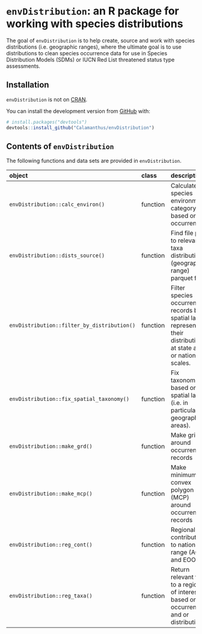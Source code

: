 
<!-- README.md is generated from README.Rmd. Please edit that file -->

# `envDistribution`: an R package for working with species distributions

<!-- badges: start -->
<!-- badges: end -->

The goal of `envDistribution` is to help create, source and work with
species distributions (i.e. geographic ranges), where the ultimate goal
is to use distributions to clean species occurrence data for use in
Species Distribution Models (SDMs) or IUCN Red List threatened status
type assessments.

## Installation

`envDistribution` is not on [CRAN](https://CRAN.R-project.org).

You can install the development version from
[GitHub](https://github.com/) with:

``` r
# install.packages("devtools")
devtools::install_github("Calamanthus/envDistribution")
```

## Contents of `envDistribution`

The following functions and data sets are provided in `envDistribution`.

| object                                      | class    | description                                                                                                           |
|:--------------------------------------------|:---------|:----------------------------------------------------------------------------------------------------------------------|
| `envDistribution::calc_environ()`           | function | Calculate a species environment category based on occurrences.                                                        |
| `envDistribution::dists_source()`           | function | Find file path to relevant taxa distribution (geographic range) parquet files.                                        |
| `envDistribution::filter_by_distribution()` | function | Filter species occurrence records by spatial layers representing their distributions at state and or national scales. |
| `envDistribution::fix_spatial_taxonomy()`   | function | Fix taxonomies based on spatial layers (i.e. in particular geographic areas).                                         |
| `envDistribution::make_grd()`               | function | Make grid around occurrence records                                                                                   |
| `envDistribution::make_mcp()`               | function | Make minimum convex polygon (MCP) around occurrence records                                                           |
| `envDistribution::reg_cont()`               | function | Regional contribution to national range (AOO and EOO)                                                                 |
| `envDistribution::reg_taxa()`               | function | Return relevant taxa to a region of interest based on occurrences and or distributions.                               |
